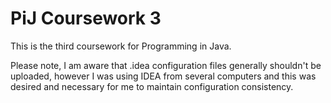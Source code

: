 # PiJ Coursework 3
This is the third coursework for Programming in Java.

Please note, I am aware that .idea configuration files generally shouldn't be uploaded, 
however I was using IDEA from several computers and this was desired and necessary for me 
to maintain configuration consistency.